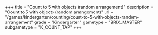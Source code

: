 +++
title = "Count to 5 with objects (random arrangement)"
description = "Count to 5 with objects (random arrangement)"
url = "/games/kindergarten/counting/count-to-5-with-objects-random-arrangement"
grade = "Kindergarten"
gametype = "BRIX_MASTER"
subgametype = "K_COUNT_TAP"
+++